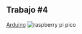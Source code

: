 


## Trabajo #4
[Arduino](https://github.com/Cristian171/Arduino)
![raspberry pi pico](https://github.com/vera-perez-upb/sfi-estudiantes-202310-Cristian171/assets/72422960/240579e4-f81e-494d-a8d8-cc9fdf89d539)


